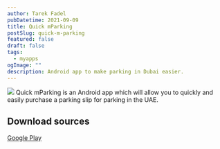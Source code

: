 ```yaml
---
author: Tarek Fadel
pubDatetime: 2021-09-09
title: Quick mParking
postSlug: quick-m-parking
featured: false
draft: false
tags:
  - myapps
ogImage: ""
description: Android app to make parking in Dubai easier.
---
```


<img aria-hidden="true" alt=" " style="border: 0; display: inline;" src="/post-images/quickmparkinglogo.png" /> Quick mParking is an Android app which will allow you to quickly and easily purchase a parking slip for parking in the UAE.

## Download sources

[Google Play](https://play.google.com/store/apps/details?id=com.tarekfadel.quickmparking)
